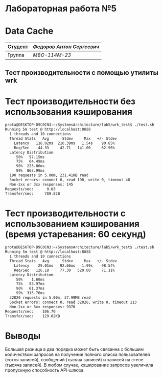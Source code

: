 # Лабораторная работа №5
# Data Cache

| Студент | *Федоров Антон Сергеевич* |
|------|------|
| Группа  | *М8О-114М-23* |

## Тест производительности с помощью утилиты wrk

# Тест производительности без использования кэширования
```sh
prota@DESKTOP-D9C0CN3:~/SystemsArchitecture/lab5/wrk_test$ ./test.sh
Running 5m test @ http://localhost:8888
  1 threads and 10 connections
  Thread Stats   Avg      Stdev     Max   +/- Stdev
    Latency   118.02ms  210.39ms   1.54s    90.85%
    Req/Sec    44.33     42.71   141.00     62.96%
  Latency Distribution
     50%   57.15ms
     75%   64.49ms
     90%  223.06ms
     99%  867.99ms
  190 requests in 5.00m, 231.41KB read
  Socket errors: connect 0, read 190, write 0, timeout 48
  Non-2xx or 3xx responses: 145
Requests/sec:      0.63
Transfer/sec:     789.82B
```

# Тест производительности с использованием кэширования (время устаревания: 60 секунд)
```sh
prota@DESKTOP-D9C0CN3:~/SystemsArchitecture/lab5/wrk_test$ ./test.sh
Running 5m test @ http://localhost:8888
  1 threads and 10 connections
  Thread Stats   Avg      Stdev     Max   +/- Stdev
    Latency    29.01ms   92.66ms   1.99s    98.54%
    Req/Sec   126.18     77.30   520.00     71.11%
  Latency Distribution
     50%    1.60ms
     75%   53.97ms
     90%   61.37ms
     99%  315.76ms
  32020 requests in 5.00m, 37.99MB read
  Socket errors: connect 0, read 32020, write 0, timeout 113
  Non-2xx or 3xx responses: 9376
Requests/sec:    106.70
Transfer/sec:    129.62KB
```

# Выводы
Большая разница в два порядка может быть связанна с большим количеством запросов на получение полного списка пользователей (сотня записей), сообщений (тысяча записей) и записей на стене (тысяча записей). В любом случае, кэширование запросов увеличила пропускную способность API-шлюза.